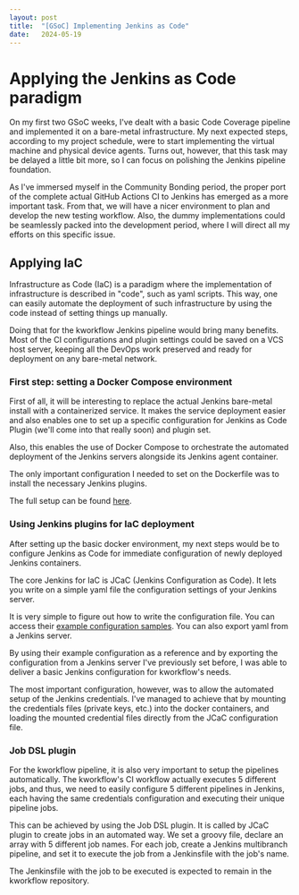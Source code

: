 ```yaml
---
layout: post
title:  "[GSoC] Implementing Jenkins as Code"
date:   2024-05-19
---
```


# Applying the Jenkins as Code paradigm

On my first two GSoC weeks, I've dealt with a basic Code Coverage pipeline and implemented it on a 
bare-metal infrastructure. My next expected steps, according to my project schedule, were to start 
implementing the virtual machine and physical device agents. Turns out, however, that this task may be
delayed a little bit more, so I can focus on polishing the Jenkins pipeline foundation.

As I've immersed myself in the Community Bonding period, the proper port of the complete actual GitHub 
Actions CI to Jenkins has emerged as a more important task. From that, we will have a nicer environment
to plan and develop the new testing workflow. Also, the dummy implementations could be seamlessly packed
into the development period, where I will direct all my efforts on this specific issue.

## Applying IaC

Infrastructure as Code (IaC) is a paradigm where the implementation of infrastructure is described in "code",
such as yaml scripts. This way, one can easily automate the deployment of such infrastructure by using the
code instead of setting things up manually.

Doing that for the kworkflow Jenkins pipeline would bring many benefits. Most of the CI configurations
and plugin settings could be saved on a VCS host server, keeping all the DevOps work preserved and ready
for deployment on any bare-metal network.

### First step: setting a Docker Compose environment

First of all, it will be interesting to replace the actual Jenkins bare-metal install with a containerized
service. It makes the service deployment easier and also enables one to set up a specific configuration for
Jenkins as Code Plugin (we'll come into that really soon) and plugin set.

Also, this enables the use of Docker Compose to orchestrate the automated deployment of the Jenkins servers
alongside its Jenkins agent container. 

The only important configuration I needed to set on the Dockerfile was to install the necessary Jenkins plugins.

The full setup can be found [here](https://github.com/MarceloSpessoto/jenkins-kw-infra). 

### Using Jenkins plugins for IaC deployment

After setting up the basic docker environment, my next steps would be to configure Jenkins as Code for immediate configuration of newly deployed Jenkins containers.

The core Jenkins for IaC is JCaC (Jenkins Configuration as Code). It lets you write on a simple yaml file the configuration settings of your Jenkins server.

It is very simple to figure out how to write the configuration file. You can access their [example configuration samples](https://github.com/jenkinsci/configuration-as-code-plugin/tree/master/demos). You can also export yaml from a Jenkins server.

By using their example configuration as a reference and by exporting the configuration from a Jenkins server I've previously set before, I was able to deliver a basic Jenkins configuration for kworkflow's needs.

The most important configuration, however, was to allow the automated setup of the Jenkins credentials. I've managed to achieve that by mounting the credentials files (private keys, etc.) into the docker containers, and loading the mounted credential files directly from the JCaC configuration file.

### Job DSL plugin

For the kworkflow pipeline, it is also very important to setup the pipelines automatically. The kworkflow's CI workflow actually executes 5 different jobs, and thus, we need to easily configure 5 different pipelines in Jenkins, each having the same credentials configuration and executing their unique pipeline jobs. 

This can be achieved by using the Job DSL plugin. It is called by JCaC plugin to create jobs in an automated way. We set a groovy file, declare an array with 5 different job names. For each job, create a Jenkins multibranch pipeline, and set it to execute the job from a Jenkinsfile with the job's name.

The Jenkinsfile with the job to be executed is expected to remain in the kworkflow repository.

